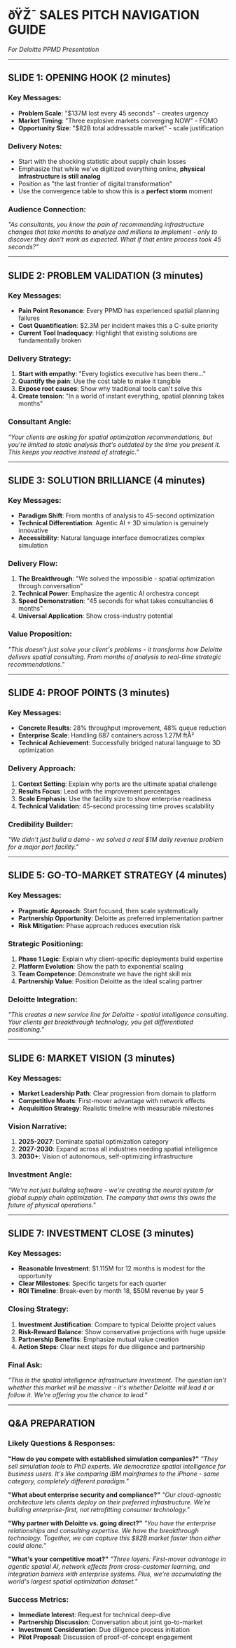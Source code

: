 # ðŸŽ¯ **SALES PITCH NAVIGATION GUIDE**
*For Deloitte PPMD Presentation*

---

## **SLIDE 1: OPENING HOOK (2 minutes)**

### **Key Messages:**
- **Problem Scale**: "$137M lost every 45 seconds" - creates urgency
- **Market Timing**: "Three explosive markets converging NOW" - FOMO
- **Opportunity Size**: "$82B total addressable market" - scale justification

### **Delivery Notes:**
- Start with the shocking statistic about supply chain losses
- Emphasize that while we've digitized everything online, **physical infrastructure is still analog**
- Position as "the last frontier of digital transformation"
- Use the convergence table to show this is a **perfect storm** moment

### **Audience Connection:**
*"As consultants, you know the pain of recommending infrastructure changes that take months to analyze and millions to implement - only to discover they don't work as expected. What if that entire process took 45 seconds?"*

---

## **SLIDE 2: PROBLEM VALIDATION (3 minutes)**

### **Key Messages:**
- **Pain Point Resonance**: Every PPMD has experienced spatial planning failures
- **Cost Quantification**: $2.3M per incident makes this a C-suite priority  
- **Current Tool Inadequacy**: Highlight that existing solutions are fundamentally broken

### **Delivery Strategy:**
1. **Start with empathy**: "Every logistics executive has been there..."
2. **Quantify the pain**: Use the cost table to make it tangible
3. **Expose root causes**: Show why traditional tools can't solve this
4. **Create tension**: "In a world of instant everything, spatial planning takes months"

### **Consultant Angle:**
*"Your clients are asking for spatial optimization recommendations, but you're limited to static analysis that's outdated by the time you present it. This keeps you reactive instead of strategic."*

---

## **SLIDE 3: SOLUTION BRILLIANCE (4 minutes)**

### **Key Messages:**
- **Paradigm Shift**: From months of analysis to 45-second optimization
- **Technical Differentiation**: Agentic AI + 3D simulation is genuinely innovative
- **Accessibility**: Natural language interface democratizes complex simulation

### **Delivery Flow:**
1. **The Breakthrough**: "We solved the impossible - spatial optimization through conversation"
2. **Technical Power**: Emphasize the agentic AI orchestra concept
3. **Speed Demonstration**: "45 seconds for what takes consultancies 6 months"
4. **Universal Application**: Show cross-industry potential

### **Value Proposition:**
*"This doesn't just solve your client's problems - it transforms how Deloitte delivers spatial consulting. From months of analysis to real-time strategic recommendations."*

---

## **SLIDE 4: PROOF POINTS (3 minutes)**

### **Key Messages:**
- **Concrete Results**: 28% throughput improvement, 48% queue reduction
- **Enterprise Scale**: Handling 687 containers across 1.27M ftÂ²
- **Technical Achievement**: Successfully bridged natural language to 3D optimization

### **Delivery Approach:**
1. **Context Setting**: Explain why ports are the ultimate spatial challenge
2. **Results Focus**: Lead with the improvement percentages
3. **Scale Emphasis**: Use the facility size to show enterprise readiness
4. **Technical Validation**: 45-second processing time proves scalability

### **Credibility Builder:**
*"We didn't just build a demo - we solved a real $1M daily revenue problem for a major port facility."*

---

## **SLIDE 5: GO-TO-MARKET STRATEGY (4 minutes)**

### **Key Messages:**
- **Pragmatic Approach**: Start focused, then scale systematically
- **Partnership Opportunity**: Deloitte as preferred implementation partner
- **Risk Mitigation**: Phase approach reduces execution risk

### **Strategic Positioning:**
1. **Phase 1 Logic**: Explain why client-specific deployments build expertise
2. **Platform Evolution**: Show the path to exponential scaling
3. **Team Competence**: Demonstrate we have the right skill mix
4. **Partnership Value**: Position Deloitte as the ideal scaling partner

### **Deloitte Integration:**
*"This creates a new service line for Deloitte - spatial intelligence consulting. Your clients get breakthrough technology, you get differentiated positioning."*

---

## **SLIDE 6: MARKET VISION (3 minutes)**

### **Key Messages:**
- **Market Leadership Path**: Clear progression from domain to platform
- **Competitive Moats**: First-mover advantage with network effects
- **Acquisition Strategy**: Realistic timeline with measurable milestones

### **Vision Narrative:**
1. **2025-2027**: Dominate spatial optimization category
2. **2027-2030**: Expand across all industries needing spatial intelligence
3. **2030+**: Vision of autonomous, self-optimizing infrastructure

### **Investment Angle:**
*"We're not just building software - we're creating the neural system for global supply chain optimization. The company that owns this owns the future of physical operations."*

---

## **SLIDE 7: INVESTMENT CLOSE (3 minutes)**

### **Key Messages:**
- **Reasonable Investment**: $1.115M for 12 months is modest for the opportunity
- **Clear Milestones**: Specific targets for each quarter
- **ROI Timeline**: Break-even by month 18, $50M revenue by year 5

### **Closing Strategy:**
1. **Investment Justification**: Compare to typical Deloitte project values
2. **Risk-Reward Balance**: Show conservative projections with huge upside
3. **Partnership Benefits**: Emphasize mutual value creation
4. **Action Steps**: Clear next steps for due diligence and partnership

### **Final Ask:**
*"This is the spatial intelligence infrastructure investment. The question isn't whether this market will be massive - it's whether Deloitte will lead it or follow it. We're offering you the chance to lead."*

---

## **Q&A PREPARATION**

### **Likely Questions & Responses:**

**"How do you compete with established simulation companies?"**
*"They sell simulation tools to PhD experts. We democratize spatial intelligence for business users. It's like comparing IBM mainframes to the iPhone - same category, completely different paradigm."*

**"What about enterprise security and compliance?"**
*"Our cloud-agnostic architecture lets clients deploy on their preferred infrastructure. We're building enterprise-first, not retrofitting consumer technology."*

**"Why partner with Deloitte vs. going direct?"**
*"You have the enterprise relationships and consulting expertise. We have the breakthrough technology. Together, we can capture this $82B market faster than either could alone."*

**"What's your competitive moat?"**
*"Three layers: First-mover advantage in agentic spatial AI, network effects from cross-customer learning, and integration barriers with enterprise systems. Plus, we're accumulating the world's largest spatial optimization dataset."*

### **Success Metrics:**
- **Immediate Interest**: Request for technical deep-dive
- **Partnership Discussion**: Conversation about joint go-to-market
- **Investment Consideration**: Due diligence process initiation
- **Pilot Proposal**: Discussion of proof-of-concept engagement
